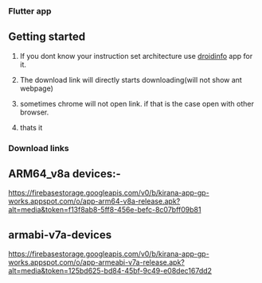 ### Flutter app

## Getting started
  1. If you dont know your instruction set architecture use [droidinfo](https://play.google.com/store/apps/details?id=com.inkwired.droidinfo&hl=en_IN) app for it.
  2. The download link will directly starts downloading(will not show ant webpage)

  3. sometimes chrome will not open link. if that is the case open with other browser.  
  4. thats it



### Download links

## ARM64_v8a devices:-
https://firebasestorage.googleapis.com/v0/b/kirana-app-gp-works.appspot.com/o/app-arm64-v8a-release.apk?alt=media&token=f13f8ab8-5ff8-456e-befc-8c07bff09b81


##  armabi-v7a-devices
https://firebasestorage.googleapis.com/v0/b/kirana-app-gp-works.appspot.com/o/app-armeabi-v7a-release.apk?alt=media&token=125bd625-bd84-45bf-9c49-e08dec167dd2
